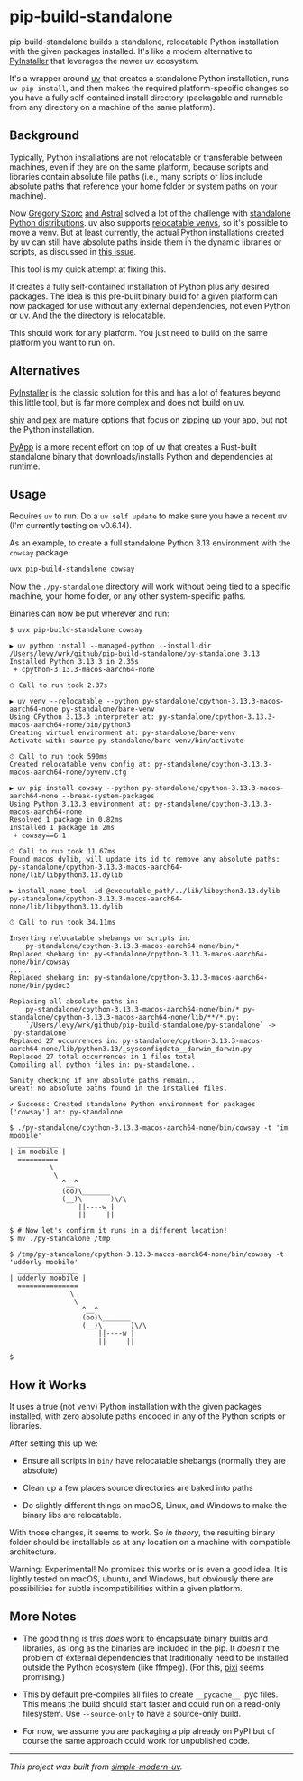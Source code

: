 # pip-build-standalone

pip-build-standalone builds a standalone, relocatable Python installation with the given
packages installed. It's like a modern alternative to
[PyInstaller](https://github.com/pyinstaller/pyinstaller) that leverages the newer uv
ecosystem.

It's a wrapper around [uv](https://github.com/astral-sh/uv) that creates a standalone
Python installation, runs `uv pip install`, and then makes the required
platform-specific changes so you have a fully self-contained install directory
(packagable and runnable from any directory on a machine of the same platform).

## Background

Typically, Python installations are not relocatable or transferable between machines,
even if they are on the same platform, because scripts and libraries contain absolute
file paths (i.e., many scripts or libs include absolute paths that reference your home
folder or system paths on your machine).

Now [Gregory Szorc](https://github.com/indygreg)
[and Astral](https://astral.sh/blog/python-build-standalone) solved a lot of the
challenge with
[standalone Python distributions](https://github.com/astral-sh/python-build-standalone).
uv also supports [relocatable venvs](https://github.com/astral-sh/uv/pull/5515), so it's
possible to move a venv.
But at least currently, the actual Python installations created by uv can still have
absolute paths inside them in the dynamic libraries or scripts, as discussed in
[this issue](https://github.com/astral-sh/uv/issues/2389).

This tool is my quick attempt at fixing this.

It creates a fully self-contained installation of Python plus any desired packages.
The idea is this pre-built binary build for a given platform can now packaged for use
without any external dependencies, not even Python or uv.
And the the directory is relocatable.

This should work for any platform.
You just need to build on the same platform you want to run on.

## Alternatives

[PyInstaller](https://github.com/pyinstaller/pyinstaller) is the classic solution for
this and has a lot of features beyond this little tool, but is far more complex and does
not build on uv.

[shiv](https://github.com/linkedin/shiv) and [pex](https://github.com/pex-tool/pex) are
mature options that focus on zipping up your app, but not the Python installation.

[PyApp](https://github.com/ofek/pyapp) is a more recent effort on top of uv that creates
a Rust-built standalone binary that downloads/installs Python and dependencies at
runtime.

## Usage

Requires `uv` to run.
Do a `uv self update` to make sure you have a recent uv (I'm currently testing on
v0.6.14).

As an example, to create a full standalone Python 3.13 environment with the `cowsay`
package:

```sh
uvx pip-build-standalone cowsay
```

Now the `./py-standalone` directory will work without being tied to a specific machine,
your home folder, or any other system-specific paths.

Binaries can now be put wherever and run:

```log
$ uvx pip-build-standalone cowsay

▶ uv python install --managed-python --install-dir /Users/levy/wrk/github/pip-build-standalone/py-standalone 3.13
Installed Python 3.13.3 in 2.35s
 + cpython-3.13.3-macos-aarch64-none

⏱ Call to run took 2.37s

▶ uv venv --relocatable --python py-standalone/cpython-3.13.3-macos-aarch64-none py-standalone/bare-venv
Using CPython 3.13.3 interpreter at: py-standalone/cpython-3.13.3-macos-aarch64-none/bin/python3
Creating virtual environment at: py-standalone/bare-venv
Activate with: source py-standalone/bare-venv/bin/activate

⏱ Call to run took 590ms
Created relocatable venv config at: py-standalone/cpython-3.13.3-macos-aarch64-none/pyvenv.cfg

▶ uv pip install cowsay --python py-standalone/cpython-3.13.3-macos-aarch64-none --break-system-packages
Using Python 3.13.3 environment at: py-standalone/cpython-3.13.3-macos-aarch64-none
Resolved 1 package in 0.82ms
Installed 1 package in 2ms
 + cowsay==6.1

⏱ Call to run took 11.67ms
Found macos dylib, will update its id to remove any absolute paths: py-standalone/cpython-3.13.3-macos-aarch64-none/lib/libpython3.13.dylib

▶ install_name_tool -id @executable_path/../lib/libpython3.13.dylib py-standalone/cpython-3.13.3-macos-aarch64-none/lib/libpython3.13.dylib

⏱ Call to run took 34.11ms

Inserting relocatable shebangs on scripts in:
    py-standalone/cpython-3.13.3-macos-aarch64-none/bin/*
Replaced shebang in: py-standalone/cpython-3.13.3-macos-aarch64-none/bin/cowsay
...
Replaced shebang in: py-standalone/cpython-3.13.3-macos-aarch64-none/bin/pydoc3

Replacing all absolute paths in:
    py-standalone/cpython-3.13.3-macos-aarch64-none/bin/* py-standalone/cpython-3.13.3-macos-aarch64-none/lib/**/*.py:
    `/Users/levy/wrk/github/pip-build-standalone/py-standalone` -> `py-standalone`
Replaced 27 occurrences in: py-standalone/cpython-3.13.3-macos-aarch64-none/lib/python3.13/_sysconfigdata__darwin_darwin.py
Replaced 27 total occurrences in 1 files total
Compiling all python files in: py-standalone...

Sanity checking if any absolute paths remain...
Great! No absolute paths found in the installed files.

✔ Success: Created standalone Python environment for packages ['cowsay'] at: py-standalone

$ ./py-standalone/cpython-3.13.3-macos-aarch64-none/bin/cowsay -t 'im moobile'
  __________
| im moobile |
  ==========
          \
           \
             ^__^
             (oo)\_______
             (__)\       )\/\
                 ||----w |
                 ||     ||

$ # Now let's confirm it runs in a different location!
$ mv ./py-standalone /tmp

$ /tmp/py-standalone/cpython-3.13.3-macos-aarch64-none/bin/cowsay -t 'udderly moobile'
  _______________
| udderly moobile |
  ===============
               \
                \
                  ^__^
                  (oo)\_______
                  (__)\       )\/\
                      ||----w |
                      ||     ||

$
```

## How it Works

It uses a true (not venv) Python installation with the given packages installed, with
zero absolute paths encoded in any of the Python scripts or libraries.

After setting this up we:

- Ensure all scripts in `bin/` have relocatable shebangs (normally they are absolute)

- Clean up a few places source directories are baked into paths

- Do slightly different things on macOS, Linux, and Windows to make the binary libs are
  relocatable.

With those changes, it seems to work.
So *in theory*, the resulting binary folder should be installable as at any location on
a machine with compatible architecture.

Warning: Experimental!
No promises this works or is even a good idea.
It is lightly tested on macOS, ubuntu, and Windows, but obviously there are
possibilities for subtle incompatibilities within a given platform.

## More Notes

- The good thing is this *does* work to encapsulate binary builds and libraries, as long
  as the binaries are included in the pip.
  It *doesn't* the problem of external dependencies that traditionally need to be
  installed outside the Python ecosystem (like ffmpeg).
  (For this, [pixi](https://github.com/prefix-dev/pixi/) seems promising.)

- This by default pre-compiles all files to create `__pycache__` .pyc files.
  This means the build should start faster and could run on a read-only filesystem.
  Use `--source-only` to have a source-only build.

- For now, we assume you are packaging a pip already on PyPI but of course the same
  approach could work for unpublished code.

* * *

*This project was built from
[simple-modern-uv](https://github.com/jlevy/simple-modern-uv).*
